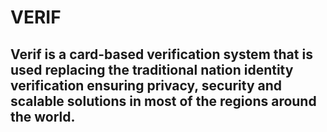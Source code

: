 # VERIF 

## Verif is a card-based verification system that is used replacing the traditional nation identity verification ensuring privacy, security and scalable solutions in most of the regions around the world.
